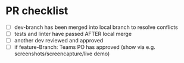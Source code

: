 # PR checklist


- [ ] dev-branch has been merged into local branch to resolve conflicts
- [ ] tests and linter have passed AFTER local merge
- [ ] another dev reviewed and approved
- [ ] if feature-Branch: Teams PO has approved (show via e.g. screenshots/screencapture/live demo)

